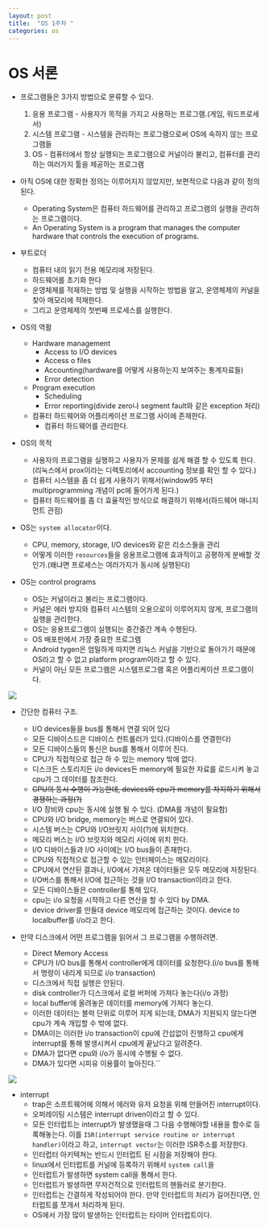 ```yaml
---
layout: post
title:  "OS 1주차 "
categories: os
---
```


# OS 서론

- 프로그램들은 3가지 방법으로 분류할 수 있다.
  1. 응용 프로그램 - 사용자가 목적을 가지고 사용하는 프로그램.(게임, 워드프로세서)
  2. 시스템 프로그램 - 시스템을 관리하는 프로그램으로써 OS에 속하지 않는 프로그램들
  3. OS - 컴퓨터에서 항상 실행되는 프로그램으로 커널이라 불리고, 컴퓨터를 관리하는 여러가지 툴을 제공하는 프로그램

- 아직 OS에 대한 정확한 정의는 이루어지지 않았지만, 보편적으로 다음과 같이 정의 된다.
  - Operating System은 컴퓨터 하드웨어를 관리하고 프로그램의 실행을 관리하는 프로그램이다.
  - An Operating System is a program that manages the computer hardware that controls the execution of programs.

- 부트로더
  - 컴퓨터 내의 읽기 전용 메모리에 저장된다.
  - 하드웨어를 초기화 한다
  - 운영체제를 적재하는 방법 및 실행을 시작하는 방법을 알고, 운영체제의 커널을 찾아 메모리에 적재한다.
  - 그리고 운영체제의 첫번째 프로세스를 실행한다.

- OS의 역활
  - Hardware management
    - Access to I/O devices
    - Access o files
    - Accounting(hardware를 어떻게 사용하는지 보여주는 통계자료들)
    - Error detection
  - Program execution
    - Scheduling
    - Error reporting(divide zero나 segment fault와 같은 exception 처리)
  - 컴퓨터 하드웨어와 어플리케이션 프로그램 사이에 존재한다.
    - 컴퓨터 하드웨어를 관리한다.

- OS의 목적
  - 사용자의 프로그램을 실행하고 사용자가 문제를 쉽게 해결 할 수 있도록 한다.(리눅스에서 prox이라는 디렉토리에서 accounting 정보를 확인 할 수 있다.)
  - 컴퓨터 시스템을 좀 더 쉽게 사용하기 위해서(window95 부터 multiprogramming 개념이 pc에 들어가게 된다.)
  - 컴퓨터 하드웨어를 좀 더 효율적인 방식으로 해결하기 위해서(하드웨어 매니지먼트 관점)

- OS는 `system allocator`이다.
  - CPU, memory, storage, I/O devices와 같은 리소스들을 관리
  - 어떻게 이러한 `resources`들을 응용프로그램에 효과적이고 공평하게 분배할 것인가.(왜냐면 프로세스는 여러가지가 동시에 실행된다)

- OS는 control programs
  - OS는 커널이라고 불리는 프로그램이다.
  - 커널은 에러 방지와 컴퓨터 시스템의 오용으로이 이루어지지 않게, 프로그램의 실행을 관리한다.
  - OS는 응용프로그램이 실행되는 중간중간 계속 수행된다.
  - OS 배포판에서 가장 중요한 프로그램
  - Android tygen은 엄밀하게 따지면 리눅스 커널을 기반으로 돌아가기 때문에 OS라고 할 수 없고 platform program이라고 할 수 있다.
  - 커널이 아닌 모든 프로그램은 시스템프로그램 혹은 어플리케이션 프로그램이다.

![](http://i.imgur.com/snzV2JU.png)

- 간단한 컴퓨터 구조.
  - I/O devices들을 bus를 통해서 연결 되어 있다
  - 모든 디바이스드은 디바이스 컨트롤러가 있다.(디바이스를 연결한다)
  - 모든 디바이스들의 통신은 bus를 통해서 이루어 진다.
  - CPU가 직접적으로 접근 하 수 있는 memory 밖에 없다.
  - 디스크든 스토리지든 i/o devices든 memory에 필요한 자료를 로드시켜 놓고 cpu가 그 데이터를 참조한다.
  - ~~CPU의 동시 수행이 가능한데, devices와 cpu가 memory를 차지하기 위해서 경쟁하는 과정(?)~~
  - I/O 장비와 cpu는 동시에 실행 될 수 있다. (DMA를 개념이 필요함)
  - CPU와 I/O bridge, memory는 버스로 연결되어 있다.
  - 시스템 버스는 CPU와 I/O브릿지 사이(?)에 위치한다.
  - 메모리 버스는 I/O 브릿지와 메모리 사이에 위치 한다.
  - I/O 디바이스들과 I/O 사이에는 I/O bus들이 존재한다.
  - CPU와 직접적으로 접근할 수 있는 인터페이스는 메모리이다.
  - CPU에서 연산된 결과나, I/O에서 가져온 데이터들은 모두 메모리에 저장된다.
  - I/O버스를 통해서 I/O에 접근하는 것을 I/O transaction이라고 한다.
  - 모든 디바이스들은 controller를 통해 있다.
  - cpu는 i/o 요청을 시작하고 다른 연산을 할 수 있다 by DMA.
  - device driver를 만들대 device 메모리에 접근하는 것이다. device to localbuffer를 i/o라고 한다.


- 만약 디스크에서 어떤 프로그램을 읽어서 그 프로그램을 수행하려면.
  - Direct Memory Access
  - CPU가 I/O bus를 통해서 controller에게 데이터를 요청한다.(i/o bus를 통해서 명령이 내리게 되므로 i/o transaction)
  - 디스크에서 직접 실행은 안된다.
  - disk controller가 디스크에서 로컬 버퍼에 가져다 놓는다(i/o 과정)
  - local buffer에 올려놓은 데이터를 memory에 가져다 놓는다.
  - 이러한 데이터는 블럭 단위로 이루어 지게 되는데, DMA가 지원되지 않는다면 cpu가 계속 개입할 수 밖에 없다.
  - DMA이는 이러한 i/o transaction이 cpu에 간섭없이 진행하고 cpu에게 interrupt를 통해 발생시켜서 cpu에게 끝났다고 알려준다.
  - DMA가 없다면 cpu와 i/o가 동시에 수행될 수 없다.
  - DMA가 있다면 시피유 이용률이 높아진다.``

![](http://imgur.com/a/IWS8m)

- interrupt
  - trap은 소프트웨어에 의해서 에러와 유저 요청을 위해 만들어진 interrupt이다.
  - 오퍼레이팅 시스템은 interrupt driven이라고 할 수 있다.
  - 모든 인터럽트는 interrupt가 발생했을때 그 다음 수행해야할 내용을 함수로 등록해놓는다. 이를 `ISR(interrupt service routine or interrupt handler)`이라고 하고, `interrupt vector`는 이러한 ISR주소를 저장한다.
  - 인터럽터 아키텍쳐는 반드시 인터럽트 된 시점을 저장해야 한다.
  - linux에서 인터럽트를 커널에 등록하기 위해서 `system call`을
  - 인터럽트가 발생하면 system call을 통해서 한다.
  - 인터럽트가 발생하면 무저건적으로 인터럽트의 핸들러로 분기한다.
  - 인터럽트는 간결하게 작성되어야 한다. 만약 인터럽트의 처리가 길어진다면, 인터럽트를 쪼개서 처리하게 된다.
  - OS에서 가장 많이 발생하는 인터럽트는 타이머 인터럽트이다.
